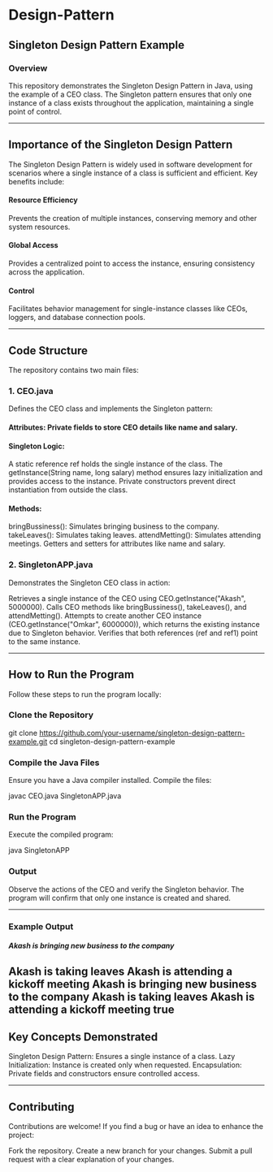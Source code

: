 # Design-Pattern
## Singleton Design Pattern Example
### Overview

This repository demonstrates the Singleton Design Pattern in Java, using the example of a CEO class. The Singleton pattern ensures that only one instance of a class exists throughout the application, maintaining a single point of control.

-----------------------------------------------------------------------------------------------
## Importance of the Singleton Design Pattern

The Singleton Design Pattern is widely used in software development for scenarios where a single instance of a class is sufficient and efficient. Key benefits include:

#### Resource Efficiency
Prevents the creation of multiple instances, conserving memory and other system resources.
#### Global Access
Provides a centralized point to access the instance, ensuring consistency across the application.
#### Control
Facilitates behavior management for single-instance classes like CEOs, loggers, and database connection pools.

---------------------------------------------------------------------------------------------

## Code Structure
The repository contains two main files:

### 1. CEO.java
Defines the CEO class and implements the Singleton pattern:

#### Attributes: Private fields to store CEO details like name and salary.
#### Singleton Logic:
A static reference ref holds the single instance of the class.
The getInstance(String name, long salary) method ensures lazy initialization and provides access to the instance.
Private constructors prevent direct instantiation from outside the class.
#### Methods:
bringBussiness(): Simulates bringing business to the company.
takeLeaves(): Simulates taking leaves.
attendMetting(): Simulates attending meetings.
Getters and setters for attributes like name and salary.
### 2. SingletonAPP.java
Demonstrates the Singleton CEO class in action:

Retrieves a single instance of the CEO using CEO.getInstance("Akash", 5000000).
Calls CEO methods like bringBussiness(), takeLeaves(), and attendMetting().
Attempts to create another CEO instance (CEO.getInstance("Omkar", 6000000)), which returns the existing instance due to Singleton behavior.
Verifies that both references (ref and ref1) point to the same instance.

-----------------------------------------------------------------------------------------------

## How to Run the Program
Follow these steps to run the program locally:

### Clone the Repository

git clone https://github.com/your-username/singleton-design-pattern-example.git
cd singleton-design-pattern-example

### Compile the Java Files
Ensure you have a Java compiler installed. Compile the files:

javac CEO.java SingletonAPP.java

### Run the Program
Execute the compiled program:

java SingletonAPP

### Output
Observe the actions of the CEO and verify the Singleton behavior. The program will confirm that only one instance is created and shared.

------------------------------------------------------------------------------------------------

### Example Output

##### Akash is bringing new business to the company
Akash is taking leaves
Akash is attending a kickoff meeting
Akash is bringing new business to the company
Akash is taking leaves
Akash is attending a kickoff meeting
true
------------------------------------------------------------------------------------------------
## Key Concepts Demonstrated

Singleton Design Pattern: Ensures a single instance of a class.
Lazy Initialization: Instance is created only when requested.
Encapsulation: Private fields and constructors ensure controlled access.

------------------------------------------------------------------------------------------------
## Contributing
Contributions are welcome! If you find a bug or have an idea to enhance the project:

Fork the repository.
Create a new branch for your changes.
Submit a pull request with a clear explanation of your changes.
